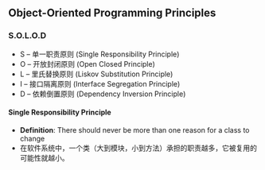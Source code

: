 ## Object-Oriented Programming Principles
### S.O.L.O.D
- S – 单一职责原则 (Single Responsibility Principle)
- O – 开放封闭原则 (Open Closed Principle)
- L – 里氏替换原则 (Liskov Substitution Principle)
- I – 接口隔离原则 (Interface Segregation Principle)
- D – 依赖倒置原则 (Dependency Inversion Principle)

#### Single Responsibility Principle
- __Definition__: There should never be more than one reason for a class to change 
- 在软件系统中，一个类（大到模块，小到方法）承担的职责越多，它被复用的可能性就越小。

```cpp

```